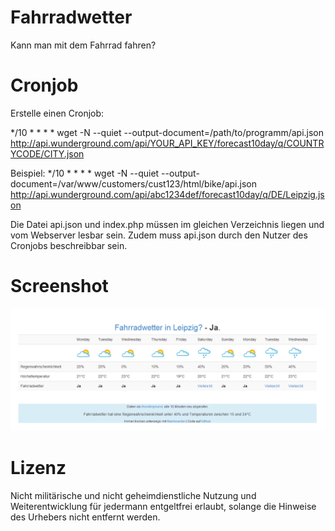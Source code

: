 Fahrradwetter
=============

Kann man mit dem Fahrrad fahren?

Cronjob
========

Erstelle einen Cronjob:

*/10 * * * * wget -N --quiet --output-document=/path/to/programm/api.json http://api.wunderground.com/api/YOUR_API_KEY/forecast10day/q/COUNTRYCODE/CITY.json

Beispiel:
*/10 * * * * wget -N --quiet --output-document=/var/www/customers/cust123/html/bike/api.json http://api.wunderground.com/api/abc1234def/forecast10day/q/DE/Leipzig.json

Die Datei api.json und index.php müssen im gleichen Verzeichnis liegen und vom Webserver lesbar sein. Zudem muss api.json durch den Nutzer des Cronjobs beschreibbar sein.

Screenshot
==========
![Alt text](screenshot.png)

Lizenz
=======

Nicht militärische und nicht geheimdienstliche Nutzung und Weiterentwicklung für jedermann entgeltfrei erlaubt, solange die Hinweise des Urhebers nicht entfernt werden.
